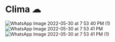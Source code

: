 # Clima ☁
![WhatsApp Image 2022-05-30 at 7 53 40 PM (1)](https://user-images.githubusercontent.com/93365339/171037802-7011dc6e-18cc-45af-8ae1-b1ed8f0df175.jpeg)
![WhatsApp Image 2022-05-30 at 7 53 41 PM](https://user-images.githubusercontent.com/93365339/171037833-b6230058-93b9-4441-b8cf-58ef5fcb0148.jpeg)
![WhatsApp Image 2022-05-30 at 7 53 41 PM (1)](https://user-images.githubusercontent.com/93365339/171037841-3591768c-0be4-4980-b7fd-3e691e9219ac.jpeg)
